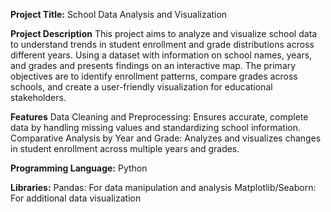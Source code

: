 **Project Title:** School Data Analysis and Visualization

**Project Description**
This project aims to analyze and visualize school data to understand trends in student enrollment and grade distributions across different years.
Using a dataset with information on school names, years, and grades and presents findings on an interactive map. 
The primary objectives are to identify enrollment patterns, compare grades across schools, and create a user-friendly visualization for educational stakeholders.

**Features**
Data Cleaning and Preprocessing: Ensures accurate, complete data by handling missing values and standardizing school information.
Comparative Analysis by Year and Grade: Analyzes and visualizes changes in student enrollment across multiple years and grades.

**Programming Language:** Python

**Libraries:**
Pandas: For data manipulation and analysis
Matplotlib/Seaborn: For additional data visualization 
